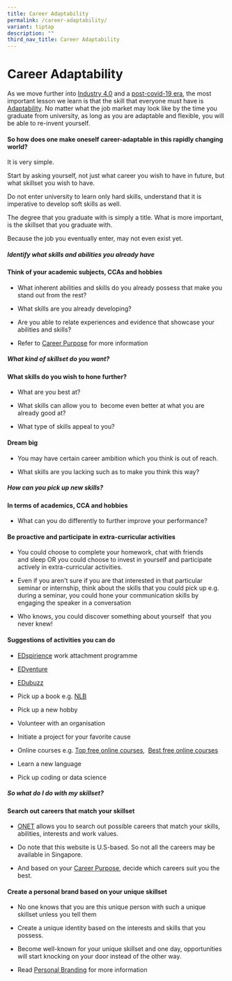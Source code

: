 ```yaml
---
title: Career Adaptability
permalink: /career-adaptability/
variant: tiptap
description: ""
third_nav_title: Career Adaptability
---
```

<h1>Career Adaptability</h1>
<p>As we move further into <a href="https://www.nyjcecg.com/future-of-jobs" class="wixui-rich-text__text" rel="noopener noreferrer nofollow" target="_self"><u>Industry 4.0</u></a>&nbsp;and
a <a href="https://www.forbes.com/sites/bernardmarr/2020/04/17/8-job-skills-to-succeed-in-a-post-coronavirus-world/#7860eb9c2096" class="wixui-rich-text__text" rel="noopener noreferrer nofollow" target="_blank"><u>post-covid-19 era</u></a>,
the most important lesson we learn is that the&nbsp;skill that everyone
must have is <a href="https://www.nyjcecg.com/future-of-jobs" class="wixui-rich-text__text" rel="noopener noreferrer nofollow" target="_self"><u>Adaptability</u></a>.
No matter what the job market may look like by the time you graduate from
university, as long as you are adaptable and flexible, you will be able
to re-invent yourself.</p>
<h4>So how does one make oneself career-adaptable in this rapidly changing world?&nbsp;</h4>
<p>It is very simple.</p>
<p>Start by asking&nbsp;yourself, not just what career you wish to have in
future, but what skillset you wish to have.</p>
<p>Do not enter university to learn only&nbsp;hard skills, understand that
it is imperative to develop soft skills as well.</p>
<p>The degree that you graduate with is simply&nbsp;a title. What is more
important, is the skillset that you graduate&nbsp;with.</p>
<p>Because the job you eventually enter, may not even exist yet.</p>
<h5>Identify what skills and abilities you already have</h5>
<h4>Think of your academic subjects, CCAs and hobbies</h4>
<ul>
<li>
<p>What inherent abilities and skills do you already possess that make&nbsp;you
stand out from the rest?</p>
</li>
<li>
<p>What skills are you already developing?</p>
</li>
<li>
<p>Are you able to relate experiences and evidence that showcase your abilities
and skills?</p>
</li>
<li>
<p>Refer to <a href="https://www.nyjcecg.com/your-career-purpose" class="wixui-rich-text__text" rel="noopener noreferrer nofollow" target="_self"><u>Career Purpose</u></a> for
more information</p>
</li>
</ul>
<h5>What kind of skillset do you want?</h5>
<h4>What skills do you wish to hone further?</h4>
<ul>
<li>
<p>What are you best at?</p>
</li>
<li>
<p>What skills can allow you to&nbsp; become even better at what you are
already good at?</p>
</li>
<li>
<p>What type of skills appeal to you?</p>
</li>
</ul>
<h4>Dream big</h4>
<ul>
<li>
<p>You may have certain career ambition which you think is out of reach.</p>
</li>
<li>
<p>What skills are you lacking such as to make you think this way?</p>
</li>
</ul>
<h5>How can you pick up new skills?</h5>
<h4>In terms of academics, CCA and hobbies​</h4>
<ul>
<li>
<p>What can you do differently to further improve your performance?</p>
</li>
</ul>
<h4>Be proactive and participate in extra-curricular activities</h4>
<ul>
<li>
<p>You could choose to complete your homework, chat with friends and&nbsp;sleep&nbsp;OR&nbsp;you
could choose to invest in yourself and participate actively in extra-curricular
activities.</p>
</li>
<li>
<p>Even if you aren't sure if you are that interested in that particular
seminar or internship, think about the skills that you could pick up e.g.
during a&nbsp;seminar, you could hone your communication skills by engaging
the speaker&nbsp;in a conversation</p>
</li>
<li>
<p>Who knows, you could discover something about yourself&nbsp; that you
never knew!</p>
</li>
</ul>
<h4>Suggestions of activities you can do</h4>
<ul>
<li>
<p><a href="https://www.nyjcecg.com/edspirience" class="wixui-rich-text__text" rel="noopener noreferrer nofollow" target="_self"><u>EDspirience</u></a> work attachment
programme</p>
</li>
<li>
<p><a href="https://www.nyjcecg.com/edventure" class="wixui-rich-text__text" rel="noopener noreferrer nofollow" target="_self"><u>EDventure</u></a>
</p>
</li>
<li>
<p><a href="https://www.nyjcecg.com/edubuzz" class="wixui-rich-text__text" rel="noopener noreferrer nofollow" target="_self"><u>EDubuzz</u></a>
</p>
</li>
<li>
<p>Pick up a book e.g. <a href="https://eresources.nlb.gov.sg/main" class="wixui-rich-text__text" rel="noopener noreferrer nofollow" target="_blank"><u>NLB</u></a>
</p>
</li>
<li>
<p>Pick up a new hobby</p>
</li>
<li>
<p>Volunteer with an organisation</p>
</li>
<li>
<p>Initiate a project for your favorite cause</p>
</li>
<li>
<p>Online courses e.g. <a href="https://www.classcentral.com/collection/top-free-online-courses" class="wixui-rich-text__text" rel="noopener noreferrer nofollow" target="_blank"><u>Top free online courses</u></a>,&nbsp;
<a href="https://mashable.com/article/best-free-online-courses-and-classes/" class="wixui-rich-text__text" rel="noopener noreferrer nofollow" target="_blank"><u>Best free online&nbsp;courses</u>
</a>
</p>
</li>
<li>
<p>Learn a new language</p>
</li>
<li>
<p>Pick up coding or data science</p>
</li>
</ul>
<h5>So what do I do with my skillset?</h5>
<h4>Search out careers that match your skillset​</h4>
<ul>
<li>
<p><a href="https://www.onetonline.org/find/descriptor/browse" class="wixui-rich-text__text" rel="noopener noreferrer nofollow" target="_blank"><u>ONET</u></a> allows
you to search out possible careers that match&nbsp;your skills, abilities,
interests and work values.</p>
</li>
</ul>
<ul>
<li>
<p>Do note that this website is U.S-based. So not all the careers may be
available in Singapore.</p>
</li>
<li>
<p>And based on your&nbsp;<a href="https://www.nyjcecg.com/your-career-purpose" class="wixui-rich-text__text" rel="noopener noreferrer nofollow" target="_self"><u>Career Purpose</u></a>,
decide which careers suit you the best.</p>
</li>
</ul>
<h4>Create a&nbsp;personal brand based on your unique skillset</h4>
<ul>
<li>
<p>No one knows that you are this unique person with such a unique skillset
unless you tell them</p>
</li>
<li>
<p>Create a unique identity based on the interests and skills that you possess.</p>
</li>
<li>
<p>Become well-known for your unique skillset and one day, opportunities
will start knocking on your door instead of the other way.</p>
</li>
<li>
<p>Read <a href="https://www.nyjcecg.com/personal-branding" class="wixui-rich-text__text" rel="noopener noreferrer nofollow" target="_self"><u>Personal Branding</u></a> for
more information</p>
</li>
</ul>
<p></p>
